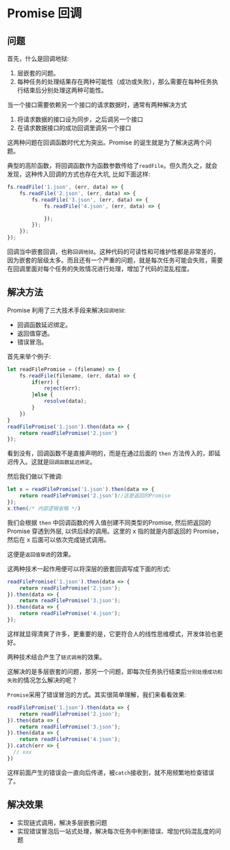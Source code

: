# Promise 回调

## 问题

首先，什么是回调地狱:

1. 层嵌套的问题。
2. 每种任务的处理结果存在两种可能性（成功或失败），那么需要在每种任务执行结束后分别处理这两种可能性。

当一个接口需要依赖另一个接口的请求数据时，通常有两种解决方式

1. 将请求数据的接口设为同步，之后调另一个接口
2. 在请求数据接口的成功回调里调另一个接口


这两种问题在回调函数时代尤为突出。Promise 的诞生就是为了解决这两个问题。

典型的高阶函数，将回调函数作为函数参数传给了`readFile`。但久而久之，就会发现，这种传入回调的方式也存在大坑, 比如下面这样:


```js
fs.readFile('1.json', (err, data) => {
    fs.readFile('2.json', (err, data) => {
        fs.readFile('3.json', (err, data) => {
            fs.readFile('4.json', (err, data) => {

            });
        });
    });
});
```

回调当中嵌套回调，也称`回调地狱`。这种代码的可读性和可维护性都是非常差的，因为嵌套的层级太多。而且还有一个严重的问题，就是每次任务可能会失败，需要在回调里面对每个任务的失败情况进行处理，增加了代码的混乱程度。



## 解决方法

Promise 利用了三大技术手段来解决`回调地狱`:

- 回调函数延迟绑定。
- 返回值穿透。
- 错误冒泡。


首先来举个例子:


```js
let readFilePromise = (filename) => {
    fs.readFile(filename, (err, data) => {
        if(err) {
            reject(err);
        }else {
            resolve(data);
        }
    })
}
readFilePromise('1.json').then(data => {
    return readFilePromise('2.json')
});
```

看到没有，回调函数不是直接声明的，而是在通过后面的 `then` 方法传入的，即延迟传入。这就是`回调函数延迟绑定`。

然后我们做以下微调:

```js
let x = readFilePromise('1.json').then(data => {
    return readFilePromise('2.json')//这是返回的Promise
});
x.then(/* 内部逻辑省略 */)
```

我们会根据 `then` 中回调函数的传入值创建不同类型的Promise, 然后把返回的 Promise 穿透到外层, 以供后续的调用。这里的 x 指的就是内部返回的 Promise，然后在 x 后面可以依次完成链式调用。

这便是`返回值穿透`的效果。

这两种技术一起作用便可以将深层的嵌套回调写成下面的形式:

```js
readFilePromise('1.json').then(data => {
    return readFilePromise('2.json');
}).then(data => {
    return readFilePromise('3.json');
}).then(data => {
    return readFilePromise('4.json');
});
```

这样就显得清爽了许多，更重要的是，它更符合人的线性思维模式，开发体验也更好。

两种技术结合产生了`链式调用`的效果。

这解决的是多层嵌套的问题，那另一个问题，即每次任务执行结束后`分别处理成功和失败`的情况怎么解决的呢？

`Promise`采用了错误冒泡的方式。其实很简单理解，我们来看看效果:

```js
readFilePromise('1.json').then(data => {
    return readFilePromise('2.json');
}).then(data => {
    return readFilePromise('3.json');
}).then(data => {
    return readFilePromise('4.json');
}).catch(err => {
  // xxx
})
```

这样前面产生的错误会一直向后传递，被`catch`接收到，就不用频繁地检查错误了。


## 解决效果

- 实现链式调用，解决多层嵌套问题
- 实现错误冒泡后一站式处理，解决每次任务中判断错误、增加代码混乱度的问题
